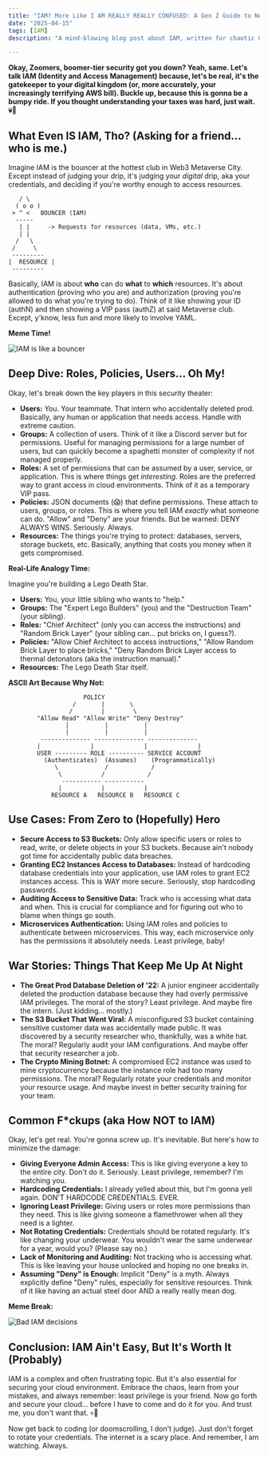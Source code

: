 ```yaml
---
title: "IAM? More Like I AM REALLY REALLY CONFUSED: A Gen Z Guide to Not Screwing Up Your Cloud"
date: "2025-04-15"
tags: [IAM]
description: "A mind-blowing blog post about IAM, written for chaotic Gen Z engineers. Prepare for existential dread mixed with practical advice. You've been warned."

---
```


**Okay, Zoomers, boomer-tier security got you down? Yeah, same. Let's talk IAM (Identity and Access Management) because, let's be real, it's the gatekeeper to your digital kingdom (or, more accurately, your increasingly terrifying AWS bill). Buckle up, because this is gonna be a bumpy ride. If you thought understanding your taxes was hard, just wait. 💀🙏**

## What Even IS IAM, Tho? (Asking for a friend... who is me.)

Imagine IAM is the bouncer at the hottest club in Web3 Metaverse City. Except instead of judging your drip, it's judging your *digital* drip, aka your credentials, and deciding if you're worthy enough to access resources.

```ascii
   / \
  ( o o )
 > ^ <   BOUNCER (IAM)
  -----
   | |     -> Requests for resources (data, VMs, etc.)
   | |
  /   \
 /     \
 ---------
|  RESOURCE |
 ---------
```

Basically, IAM is about **who** can do **what** to **which** resources. It's about authentication (proving who you are) and authorization (proving you're allowed to do what you're trying to do). Think of it like showing your ID (authN) and then showing a VIP pass (authZ) at said Metaverse club. Except, y'know, less fun and more likely to involve YAML.

**Meme Time!**

![IAM is like a bouncer](https://i.imgflip.com/78p47g.jpg)

## Deep Dive: Roles, Policies, Users... Oh My!

Okay, let's break down the key players in this security theater:

*   **Users:** You. Your teammate. That intern who accidentally deleted prod. Basically, any human or application that needs access. Handle with extreme caution.
*   **Groups:** A collection of users. Think of it like a Discord server but for permissions. Useful for managing permissions for a large number of users, but can quickly become a spaghetti monster of complexity if not managed properly.
*   **Roles:** A set of permissions that can be assumed by a user, service, or application. This is where things get *interesting*. Roles are the preferred way to grant access in cloud environments. Think of it as a temporary VIP pass.
*   **Policies:** JSON documents (😱) that define permissions. These attach to users, groups, or roles. This is where you tell IAM *exactly* what someone can do. "Allow" and "Deny" are your friends. But be warned: DENY ALWAYS WINS. Seriously. Always.
*   **Resources:** The things you're trying to protect: databases, servers, storage buckets, etc. Basically, anything that costs you money when it gets compromised.

**Real-Life Analogy Time:**

Imagine you're building a Lego Death Star.

*   **Users:** You, your little sibling who wants to "help."
*   **Groups:** The "Expert Lego Builders" (you) and the "Destruction Team" (your sibling).
*   **Roles:** "Chief Architect" (only you can access the instructions) and "Random Brick Layer" (your sibling can... put bricks on, I guess?).
*   **Policies:** "Allow Chief Architect to access instructions," "Allow Random Brick Layer to place bricks," "Deny Random Brick Layer access to thermal detonators (aka the instruction manual)."
*   **Resources:** The Lego Death Star itself.

**ASCII Art Because Why Not:**

```ascii
                     POLICY
                  /       |       \
                 /        |        \
        "Allow Read" "Allow Write" "Deny Destroy"
                |          |          |
                |          |          |
         -------------- -------------- --------------
        |              |              |              |
        USER --------- ROLE ---------- SERVICE ACCOUNT
          (Authenticates)  (Assumes)    (Programmatically)
             \             /            /
              \           /            /
               ----------- -----------
              |           |           |
            RESOURCE A   RESOURCE B   RESOURCE C
```

## Use Cases: From Zero to (Hopefully) Hero

*   **Secure Access to S3 Buckets:** Only allow specific users or roles to read, write, or delete objects in your S3 buckets. Because ain't nobody got time for accidentally public data breaches.
*   **Granting EC2 Instances Access to Databases:** Instead of hardcoding database credentials into your application, use IAM roles to grant EC2 instances access. This is WAY more secure. Seriously, stop hardcoding passwords.
*   **Auditing Access to Sensitive Data:** Track who is accessing what data and when. This is crucial for compliance and for figuring out who to blame when things go south.
*   **Microservices Authentication:** Using IAM roles and policies to authenticate between microservices. This way, each microservice only has the permissions it absolutely needs. Least privilege, baby!

## War Stories: Things That Keep Me Up At Night

*   **The Great Prod Database Deletion of '22:** A junior engineer accidentally deleted the production database because they had overly permissive IAM privileges. The moral of the story? Least privilege. And maybe fire the intern. (Just kidding... mostly.)
*   **The S3 Bucket That Went Viral:** A misconfigured S3 bucket containing sensitive customer data was accidentally made public. It was discovered by a security researcher who, thankfully, was a white hat. The moral? Regularly audit your IAM configurations. And maybe offer that security researcher a job.
*   **The Crypto Mining Botnet:** A compromised EC2 instance was used to mine cryptocurrency because the instance role had too many permissions. The moral? Regularly rotate your credentials and monitor your resource usage. And maybe invest in better security training for your team.

## Common F*ckups (aka How NOT to IAM)

Okay, let's get real. You're gonna screw up. It's inevitable. But here's how to minimize the damage:

*   **Giving Everyone Admin Access:** This is like giving everyone a key to the entire city. Don't do it. Seriously. Least privilege, remember? I'm watching you.
*   **Hardcoding Credentials:** I already yelled about this, but I'm gonna yell again. DON'T HARDCODE CREDENTIALS. EVER.
*   **Ignoring Least Privilege:** Giving users or roles more permissions than they need. This is like giving someone a flamethrower when all they need is a lighter.
*   **Not Rotating Credentials:** Credentials should be rotated regularly. It's like changing your underwear. You wouldn't wear the same underwear for a year, would you? (Please say no.)
*   **Lack of Monitoring and Auditing:** Not tracking who is accessing what. This is like leaving your house unlocked and hoping no one breaks in.
*   **Assuming "Deny" is Enough:** Implicit "Deny" is a myth. Always explicitly define "Deny" rules, especially for sensitive resources. Think of it like having an actual steel door AND a really really mean dog.

**Meme Break:**

![Bad IAM decisions](https://i.kym-cdn.com/photos/images/newsfeed/001/845/612/9db.jpg)

## Conclusion: IAM Ain't Easy, But It's Worth It (Probably)

IAM is a complex and often frustrating topic. But it's also essential for securing your cloud environment. Embrace the chaos, learn from your mistakes, and always remember: least privilege is your friend. Now go forth and secure your cloud... before I have to come and do it for you. And trust me, you don't want that. 💀🙏

Now get back to coding (or doomscrolling, I don't judge). Just don't forget to rotate your credentials. The internet is a scary place. And remember, I am watching. Always.
